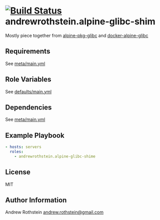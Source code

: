 [![Build Status](https://travis-ci.org/andrewrothstein/ansible-alpine-glibc-shim.svg?branch=master)](https://travis-ci.org/andrewrothstein/ansible-alpine-glibc-shim)
andrewrothstein.alpine-glibc-shim
=========

Mostly piece together from [alpine-pkg-glibc](https://github.com/sgerrand/alpine-pkg-glibc) and [docker-alpine-glibc](https://github.com/frol/docker-alpine-glibc)

Requirements
------------

See [meta/main.yml](meta/main.yml)

Role Variables
--------------

See [defaults/main.yml](defaults/main.yml)

Dependencies
------------

See [meta/main.yml](meta/main.yml)

Example Playbook
----------------

```yml
- hosts: servers
  roles:
    - andrewrothstein.alpine-glibc-shime
```

License
-------

MIT

Author Information
------------------

Andrew Rothstein <andrew.rothstein@gmail.com>
